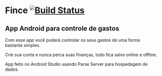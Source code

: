 # Fince   [![Build Status](https://travis-ci.org/hadagalberto/fince.svg?branch=master)](https://travis-ci.org/hadagalberto/fince)
App Android para controle de gastos
---------
Com esse app você poderá controlar os seus gastos de uma forma bastante simples.

Crie sua conta e nunca perca suas finanças, tudo fica salvo online e offline.

App feito no Android Studio usando Parse Server para hospedagem de dados.
